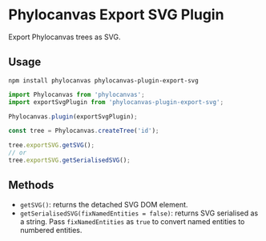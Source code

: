 # Phylocanvas Export SVG Plugin
Export Phylocanvas trees as SVG.

## Usage
```
npm install phylocanvas phylocanvas-plugin-export-svg
```
```javascript
import Phylocanvas from 'phylocanvas';
import exportSvgPlugin from 'phylocanvas-plugin-export-svg';

Phylocanvas.plugin(exportSvgPlugin);

const tree = Phylocanvas.createTree('id');

tree.exportSVG.getSVG();
// or
tree.exportSVG.getSerialisedSVG();
```

## Methods

* `getSVG()`: returns the detached SVG DOM element.
* `getSerialisedSVG(fixNamedEntities = false)`: returns SVG serialised as a string. Pass `fixNamedEntities` as `true` to convert named entities to numbered entities.
